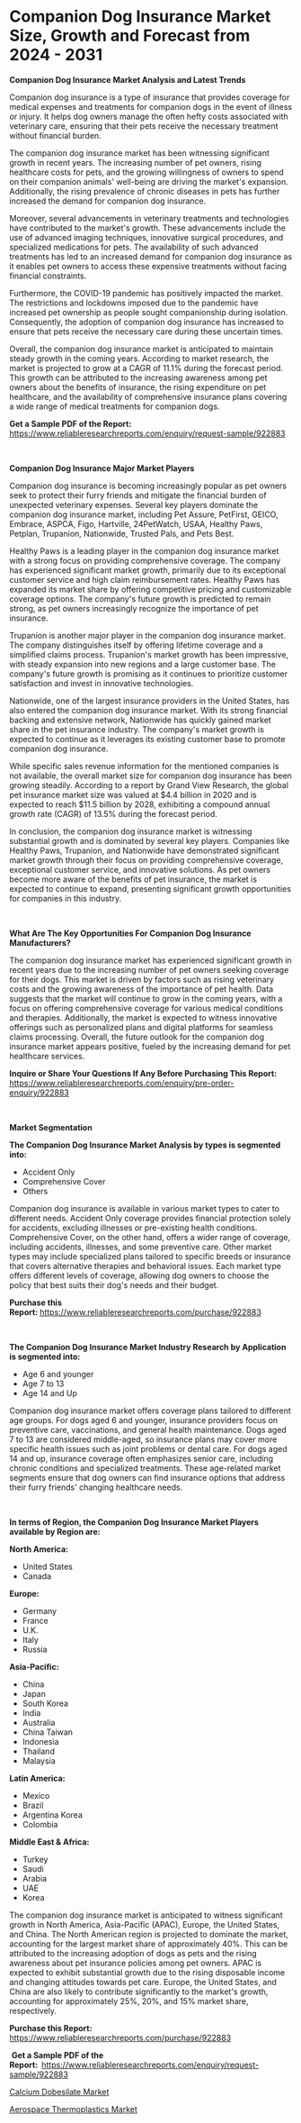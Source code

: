 <p><h1>Companion Dog Insurance Market Size, Growth and Forecast from 2024 - 2031</h1></p><p><strong>Companion Dog Insurance Market Analysis and Latest Trends</strong></p>
<p><p>Companion dog insurance is a type of insurance that provides coverage for medical expenses and treatments for companion dogs in the event of illness or injury. It helps dog owners manage the often hefty costs associated with veterinary care, ensuring that their pets receive the necessary treatment without financial burden.</p><p>The companion dog insurance market has been witnessing significant growth in recent years. The increasing number of pet owners, rising healthcare costs for pets, and the growing willingness of owners to spend on their companion animals' well-being are driving the market's expansion. Additionally, the rising prevalence of chronic diseases in pets has further increased the demand for companion dog insurance.</p><p>Moreover, several advancements in veterinary treatments and technologies have contributed to the market's growth. These advancements include the use of advanced imaging techniques, innovative surgical procedures, and specialized medications for pets. The availability of such advanced treatments has led to an increased demand for companion dog insurance as it enables pet owners to access these expensive treatments without facing financial constraints.</p><p>Furthermore, the COVID-19 pandemic has positively impacted the market. The restrictions and lockdowns imposed due to the pandemic have increased pet ownership as people sought companionship during isolation. Consequently, the adoption of companion dog insurance has increased to ensure that pets receive the necessary care during these uncertain times.</p><p>Overall, the companion dog insurance market is anticipated to maintain steady growth in the coming years. According to market research, the market is projected to grow at a CAGR of 11.1% during the forecast period. This growth can be attributed to the increasing awareness among pet owners about the benefits of insurance, the rising expenditure on pet healthcare, and the availability of comprehensive insurance plans covering a wide range of medical treatments for companion dogs.</p></p>
<p><strong>Get a Sample PDF of the Report:&nbsp;</strong> <a href="https://www.reliableresearchreports.com/enquiry/request-sample/922883">https://www.reliableresearchreports.com/enquiry/request-sample/922883</a></p>
<p>&nbsp;</p>
<p><strong>Companion Dog Insurance Major Market Players</strong></p>
<p><p>Companion dog insurance is becoming increasingly popular as pet owners seek to protect their furry friends and mitigate the financial burden of unexpected veterinary expenses. Several key players dominate the companion dog insurance market, including Pet Assure, PetFirst, GEICO, Embrace, ASPCA, Figo, Hartville, 24PetWatch, USAA, Healthy Paws, Petplan, Trupanion, Nationwide, Trusted Pals, and Pets Best.</p><p>Healthy Paws is a leading player in the companion dog insurance market with a strong focus on providing comprehensive coverage. The company has experienced significant market growth, primarily due to its exceptional customer service and high claim reimbursement rates. Healthy Paws has expanded its market share by offering competitive pricing and customizable coverage options. The company's future growth is predicted to remain strong, as pet owners increasingly recognize the importance of pet insurance.</p><p>Trupanion is another major player in the companion dog insurance market. The company distinguishes itself by offering lifetime coverage and a simplified claims process. Trupanion's market growth has been impressive, with steady expansion into new regions and a large customer base. The company's future growth is promising as it continues to prioritize customer satisfaction and invest in innovative technologies.</p><p>Nationwide, one of the largest insurance providers in the United States, has also entered the companion dog insurance market. With its strong financial backing and extensive network, Nationwide has quickly gained market share in the pet insurance industry. The company's market growth is expected to continue as it leverages its existing customer base to promote companion dog insurance.</p><p>While specific sales revenue information for the mentioned companies is not available, the overall market size for companion dog insurance has been growing steadily. According to a report by Grand View Research, the global pet insurance market size was valued at $4.4 billion in 2020 and is expected to reach $11.5 billion by 2028, exhibiting a compound annual growth rate (CAGR) of 13.5% during the forecast period.</p><p>In conclusion, the companion dog insurance market is witnessing substantial growth and is dominated by several key players. Companies like Healthy Paws, Trupanion, and Nationwide have demonstrated significant market growth through their focus on providing comprehensive coverage, exceptional customer service, and innovative solutions. As pet owners become more aware of the benefits of pet insurance, the market is expected to continue to expand, presenting significant growth opportunities for companies in this industry.</p></p>
<p>&nbsp;</p>
<p><strong>What Are The Key Opportunities For Companion Dog Insurance Manufacturers?</strong></p>
<p><p>The companion dog insurance market has experienced significant growth in recent years due to the increasing number of pet owners seeking coverage for their dogs. This market is driven by factors such as rising veterinary costs and the growing awareness of the importance of pet health. Data suggests that the market will continue to grow in the coming years, with a focus on offering comprehensive coverage for various medical conditions and therapies. Additionally, the market is expected to witness innovative offerings such as personalized plans and digital platforms for seamless claims processing. Overall, the future outlook for the companion dog insurance market appears positive, fueled by the increasing demand for pet healthcare services.</p></p>
<p><strong>Inquire or Share Your Questions If Any Before Purchasing This Report:</strong> <a href="https://www.reliableresearchreports.com/enquiry/pre-order-enquiry/922883">https://www.reliableresearchreports.com/enquiry/pre-order-enquiry/922883</a></p>
<p>&nbsp;</p>
<p><strong>Market Segmentation</strong></p>
<p><strong>The Companion Dog Insurance Market Analysis by types is segmented into:</strong></p>
<p><ul><li>Accident Only</li><li>Comprehensive Cover</li><li>Others</li></ul></p>
<p><p>Companion dog insurance is available in various market types to cater to different needs. Accident Only coverage provides financial protection solely for accidents, excluding illnesses or pre-existing health conditions. Comprehensive Cover, on the other hand, offers a wider range of coverage, including accidents, illnesses, and some preventive care. Other market types may include specialized plans tailored to specific breeds or insurance that covers alternative therapies and behavioral issues. Each market type offers different levels of coverage, allowing dog owners to choose the policy that best suits their dog's needs and their budget.</p></p>
<p><strong>Purchase this Report:&nbsp;</strong><a href="https://www.reliableresearchreports.com/purchase/922883">https://www.reliableresearchreports.com/purchase/922883</a></p>
<p>&nbsp;</p>
<p><strong>The Companion Dog Insurance Market Industry Research by Application is segmented into:</strong></p>
<p><ul><li>Age 6 and younger</li><li>Age 7 to 13</li><li>Age 14 and Up</li></ul></p>
<p><p>Companion dog insurance market offers coverage plans tailored to different age groups. For dogs aged 6 and younger, insurance providers focus on preventive care, vaccinations, and general health maintenance. Dogs aged 7 to 13 are considered middle-aged, so insurance plans may cover more specific health issues such as joint problems or dental care. For dogs aged 14 and up, insurance coverage often emphasizes senior care, including chronic conditions and specialized treatments. These age-related market segments ensure that dog owners can find insurance options that address their furry friends' changing healthcare needs.</p></p>
<p>&nbsp;</p>
<p><strong>In terms of Region, the Companion Dog Insurance Market Players available by Region are:</strong></p>
<p>
    <p> <strong> North America: </strong>
        <ul>
            <li>United States</li>
            <li>Canada</li>
        </ul>
        </p> 
    <p> <strong> Europe: </strong>
        <ul>
            <li>Germany</li>
            <li>France</li>
            <li>U.K.</li>
            <li>Italy</li>
            <li>Russia</li>
        </ul>
        </p> 
    <p> <strong> Asia-Pacific: </strong>
        <ul>
            <li>China</li>
            <li>Japan</li>
            <li>South Korea</li>
            <li>India</li>
            <li>Australia</li>
            <li>China Taiwan</li>
            <li>Indonesia</li>
            <li>Thailand</li>
            <li>Malaysia</li>
        </ul>
        </p> 
    <p> <strong> Latin America: </strong>
        <ul>
            <li>Mexico</li>
            <li>Brazil</li>
            <li>Argentina Korea</li>
            <li>Colombia</li>
        </ul>
        </p> 
    <p> <strong> Middle East & Africa: </strong>
        <ul>
            <li>Turkey</li>
            <li>Saudi</li>
            <li>Arabia</li>
            <li>UAE</li>
            <li>Korea</li>
        </ul>
    </p>
    </p>
<p><p>The companion dog insurance market is anticipated to witness significant growth in North America, Asia-Pacific (APAC), Europe, the United States, and China. The North American region is projected to dominate the market, accounting for the largest market share of approximately 40%. This can be attributed to the increasing adoption of dogs as pets and the rising awareness about pet insurance policies among pet owners. APAC is expected to exhibit substantial growth due to the rising disposable income and changing attitudes towards pet care. Europe, the United States, and China are also likely to contribute significantly to the market's growth, accounting for approximately 25%, 20%, and 15% market share, respectively.</p></p>
<p><strong>Purchase this Report: </strong><a href="https://www.reliableresearchreports.com/purchase/922883">https://www.reliableresearchreports.com/purchase/922883</a></p>
<p>&nbsp;<strong>Get a Sample PDF of the Report:&nbsp;&nbsp;</strong><a href="https://www.reliableresearchreports.com/enquiry/request-sample/922883">https://www.reliableresearchreports.com/enquiry/request-sample/922883</a></p>
<p><strong></strong></p>
<p><p><a href="https://medium.com/@shanieprice69879/calcium-dobesilate-market-analysis-and-sze-forecasted-for-period-from-2024-to-2031-75a77640295f">Calcium Dobesilate Market</a></p><p><a href="https://medium.com/@ameliahaleyi77567/aerospace-thermoplastics-market-exploring-market-share-market-trends-and-future-growth-8d6e87ccff3c">Aerospace Thermoplastics Market</a></p></p>